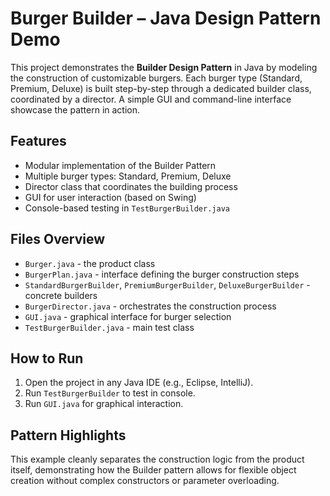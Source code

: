 # Burger Builder – Java Design Pattern Demo

This project demonstrates the **Builder Design Pattern** in Java by modeling the construction of customizable burgers. Each burger type (Standard, Premium, Deluxe) is built step-by-step through a dedicated builder class, coordinated by a director. A simple GUI and command-line interface showcase the pattern in action.

## Features

- Modular implementation of the Builder Pattern
- Multiple burger types: Standard, Premium, Deluxe
- Director class that coordinates the building process
- GUI for user interaction (based on Swing)
- Console-based testing in `TestBurgerBuilder.java`

## Files Overview

- `Burger.java` - the product class
- `BurgerPlan.java` - interface defining the burger construction steps
- `StandardBurgerBuilder`, `PremiumBurgerBuilder`, `DeluxeBurgerBuilder` - concrete builders
- `BurgerDirector.java` - orchestrates the construction process
- `GUI.java` - graphical interface for burger selection
- `TestBurgerBuilder.java` - main test class

## How to Run

1. Open the project in any Java IDE (e.g., Eclipse, IntelliJ).
2. Run `TestBurgerBuilder` to test in console.
3. Run `GUI.java` for graphical interaction.

## Pattern Highlights

This example cleanly separates the construction logic from the product itself, demonstrating how the Builder pattern allows for flexible object creation without complex constructors or parameter overloading.
